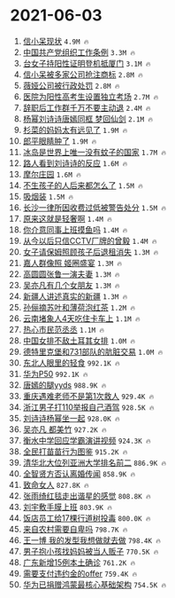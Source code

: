 # 2021-06-03

1. [信小呆现状](https://s.weibo.com/weibo?q=%23%E4%BF%A1%E5%B0%8F%E5%91%86%E7%8E%B0%E7%8A%B6%23&Refer=top) `4.9M 🔥`
1. [中国共产党组织工作条例](https://s.weibo.com/weibo?q=%E4%B8%AD%E5%9B%BD%E5%85%B1%E4%BA%A7%E5%85%9A%E7%BB%84%E7%BB%87%E5%B7%A5%E4%BD%9C%E6%9D%A1%E4%BE%8B&Refer=top) `3.3M 🔥`
1. [台女子持阳性证明登机抵厦门](https://s.weibo.com/weibo?q=%23%E5%8F%B0%E5%A5%B3%E5%AD%90%E6%8C%81%E9%98%B3%E6%80%A7%E8%AF%81%E6%98%8E%E7%99%BB%E6%9C%BA%E6%8A%B5%E5%8E%A6%E9%97%A8%23&Refer=top) `3.1M 🔥`
1. [信小呆被多家公司抢注商标](https://s.weibo.com/weibo?q=%23%E4%BF%A1%E5%B0%8F%E5%91%86%E8%A2%AB%E5%A4%9A%E5%AE%B6%E5%85%AC%E5%8F%B8%E6%8A%A2%E6%B3%A8%E5%95%86%E6%A0%87%23&Refer=top) `2.8M 🔥`
1. [薇娅公司被行政处罚](https://s.weibo.com/weibo?q=%23%E8%96%87%E5%A8%85%E5%85%AC%E5%8F%B8%E8%A2%AB%E8%A1%8C%E6%94%BF%E5%A4%84%E7%BD%9A%23&Refer=top) `2.8M 🔥`
1. [医院为阳性高考生设置独立考场](https://s.weibo.com/weibo?q=%23%E5%8C%BB%E9%99%A2%E4%B8%BA%E9%98%B3%E6%80%A7%E9%AB%98%E8%80%83%E7%94%9F%E8%AE%BE%E7%BD%AE%E7%8B%AC%E7%AB%8B%E8%80%83%E5%9C%BA%23&Refer=top) `2.7M 🔥`
1. [辞职后工作群千万不要主动退](https://s.weibo.com/weibo?q=%23%E8%BE%9E%E8%81%8C%E5%90%8E%E5%B7%A5%E4%BD%9C%E7%BE%A4%E5%8D%83%E4%B8%87%E4%B8%8D%E8%A6%81%E4%B8%BB%E5%8A%A8%E9%80%80%23&Refer=top) `2.4M 🔥`
1. [杨幂刘诗诗唐嫣同框 梦回仙剑](https://s.weibo.com/weibo?q=%E6%9D%A8%E5%B9%82%E5%88%98%E8%AF%97%E8%AF%97%E5%94%90%E5%AB%A3%E5%90%8C%E6%A1%86%20%E6%A2%A6%E5%9B%9E%E4%BB%99%E5%89%91&Refer=top) `2.1M 🔥`
1. [杉菜的妈妈太有远见了](https://s.weibo.com/weibo?q=%23%E6%9D%89%E8%8F%9C%E7%9A%84%E5%A6%88%E5%A6%88%E5%A4%AA%E6%9C%89%E8%BF%9C%E8%A7%81%E4%BA%86%23&Refer=top) `1.9M 🔥`
1. [郎平眼睛肿了](https://s.weibo.com/weibo?q=%23%E9%83%8E%E5%B9%B3%E7%9C%BC%E7%9D%9B%E8%82%BF%E4%BA%86%23&Refer=top) `1.9M 🔥`
1. [冰岛是世界上唯一没有蚊子的国家](https://s.weibo.com/weibo?q=%23%E5%86%B0%E5%B2%9B%E6%98%AF%E4%B8%96%E7%95%8C%E4%B8%8A%E5%94%AF%E4%B8%80%E6%B2%A1%E6%9C%89%E8%9A%8A%E5%AD%90%E7%9A%84%E5%9B%BD%E5%AE%B6%23&Refer=top) `1.7M 🔥`
1. [路人看到刘诗诗的反应](https://s.weibo.com/weibo?q=%23%E8%B7%AF%E4%BA%BA%E7%9C%8B%E5%88%B0%E5%88%98%E8%AF%97%E8%AF%97%E7%9A%84%E5%8F%8D%E5%BA%94%23&Refer=top) `1.6M 🔥`
1. [摩尔庄园](https://s.weibo.com/weibo?q=%E6%91%A9%E5%B0%94%E5%BA%84%E5%9B%AD&Refer=top) `1.6M 🔥`
1. [不生孩子的人后来都怎么了](https://s.weibo.com/weibo?q=%23%E4%B8%8D%E7%94%9F%E5%AD%A9%E5%AD%90%E7%9A%84%E4%BA%BA%E5%90%8E%E6%9D%A5%E9%83%BD%E6%80%8E%E4%B9%88%E4%BA%86%23&Refer=top) `1.5M 🔥`
1. [吸烟装](https://s.weibo.com/weibo?q=%E5%90%B8%E7%83%9F%E8%A3%85&Refer=top) `1.5M 🔥`
1. [长沙一律所因收费过低被警告处分](https://s.weibo.com/weibo?q=%23%E9%95%BF%E6%B2%99%E4%B8%80%E5%BE%8B%E6%89%80%E5%9B%A0%E6%94%B6%E8%B4%B9%E8%BF%87%E4%BD%8E%E8%A2%AB%E8%AD%A6%E5%91%8A%E5%A4%84%E5%88%86%23&Refer=top) `1.5M 🔥`
1. [原来这就是轻奢啊](https://s.weibo.com/weibo?q=%23%E5%8E%9F%E6%9D%A5%E8%BF%99%E5%B0%B1%E6%98%AF%E8%BD%BB%E5%A5%A2%E5%95%8A%23&Refer=top) `1.4M 🔥`
1. [你介意同事上班摸鱼吗](https://s.weibo.com/weibo?q=%23%E4%BD%A0%E4%BB%8B%E6%84%8F%E5%90%8C%E4%BA%8B%E4%B8%8A%E7%8F%AD%E6%91%B8%E9%B1%BC%E5%90%97%23&Refer=top) `1.4M 🔥`
1. [从今以后只信CCTV厂牌的曾毅](https://s.weibo.com/weibo?q=%E4%BB%8E%E4%BB%8A%E4%BB%A5%E5%90%8E%E5%8F%AA%E4%BF%A1CCTV%E5%8E%82%E7%89%8C%E7%9A%84%E6%9B%BE%E6%AF%85&Refer=top) `1.4M 🔥`
1. [女子请保姆照顾孩子后退租消失](https://s.weibo.com/weibo?q=%23%E5%A5%B3%E5%AD%90%E8%AF%B7%E4%BF%9D%E5%A7%86%E7%85%A7%E9%A1%BE%E5%AD%A9%E5%AD%90%E5%90%8E%E9%80%80%E7%A7%9F%E6%B6%88%E5%A4%B1%23&Refer=top) `1.3M 🔥`
1. [嘉人群像照 姬圈盛宴](https://s.weibo.com/weibo?q=%E5%98%89%E4%BA%BA%E7%BE%A4%E5%83%8F%E7%85%A7%20%E5%A7%AC%E5%9C%88%E7%9B%9B%E5%AE%B4&Refer=top) `1.3M 🔥`
1. [高圆圆张鲁一演夫妻](https://s.weibo.com/weibo?q=%23%E9%AB%98%E5%9C%86%E5%9C%86%E5%BC%A0%E9%B2%81%E4%B8%80%E6%BC%94%E5%A4%AB%E5%A6%BB%23&Refer=top) `1.3M 🔥`
1. [吴亦凡有几个女朋友](https://s.weibo.com/weibo?q=%E5%90%B4%E4%BA%A6%E5%87%A1%E6%9C%89%E5%87%A0%E4%B8%AA%E5%A5%B3%E6%9C%8B%E5%8F%8B&Refer=top) `1.3M 🔥`
1. [新疆人讲述真实的新疆](https://s.weibo.com/weibo?q=%23%E6%96%B0%E7%96%86%E4%BA%BA%E8%AE%B2%E8%BF%B0%E7%9C%9F%E5%AE%9E%E7%9A%84%E6%96%B0%E7%96%86%23&Refer=top) `1.3M 🔥`
1. [孙俪摘苏叶和薄荷泡红茶](https://s.weibo.com/weibo?q=%23%E5%AD%99%E4%BF%AA%E6%91%98%E8%8B%8F%E5%8F%B6%E5%92%8C%E8%96%84%E8%8D%B7%E6%B3%A1%E7%BA%A2%E8%8C%B6%23&Refer=top) `1.2M 🔥`
1. [云南堵象人4天吃住卡车上](https://s.weibo.com/weibo?q=%23%E4%BA%91%E5%8D%97%E5%A0%B5%E8%B1%A1%E4%BA%BA4%E5%A4%A9%E5%90%83%E4%BD%8F%E5%8D%A1%E8%BD%A6%E4%B8%8A%23&Refer=top) `1.1M 🔥`
1. [热心市民范丞丞](https://s.weibo.com/weibo?q=%23%E7%83%AD%E5%BF%83%E5%B8%82%E6%B0%91%E8%8C%83%E4%B8%9E%E4%B8%9E%23&Refer=top) `1.1M 🔥`
1. [中国女排不敌土耳其女排](https://s.weibo.com/weibo?q=%23%E4%B8%AD%E5%9B%BD%E5%A5%B3%E6%8E%92%E4%B8%8D%E6%95%8C%E5%9C%9F%E8%80%B3%E5%85%B6%E5%A5%B3%E6%8E%92%23&Refer=top) `1.0M 🔥`
1. [德特里克堡和731部队的肮脏交易](https://s.weibo.com/weibo?q=%23%E5%BE%B7%E7%89%B9%E9%87%8C%E5%85%8B%E5%A0%A1%E5%92%8C731%E9%83%A8%E9%98%9F%E7%9A%84%E8%82%AE%E8%84%8F%E4%BA%A4%E6%98%93%23&Refer=top) `1.0M 🔥`
1. [东北人眼里的轻食](https://s.weibo.com/weibo?q=%23%E4%B8%9C%E5%8C%97%E4%BA%BA%E7%9C%BC%E9%87%8C%E7%9A%84%E8%BD%BB%E9%A3%9F%23&Refer=top) `992.1K 🔥`
1. [华为P50](https://s.weibo.com/weibo?q=%E5%8D%8E%E4%B8%BAP50&Refer=top) `992.1K 🔥`
1. [唐嫣的腿yyds](https://s.weibo.com/weibo?q=%23%E5%94%90%E5%AB%A3%E7%9A%84%E8%85%BFyyds%23&Refer=top) `988.9K 🔥`
1. [重庆遇难老师不是第1次救人](https://s.weibo.com/weibo?q=%23%E9%87%8D%E5%BA%86%E9%81%87%E9%9A%BE%E8%80%81%E5%B8%88%E4%B8%8D%E6%98%AF%E7%AC%AC1%E6%AC%A1%E6%95%91%E4%BA%BA%23&Refer=top) `929.4K 🔥`
1. [浙江男子打110举报自己酒驾](https://s.weibo.com/weibo?q=%23%E6%B5%99%E6%B1%9F%E7%94%B7%E5%AD%90%E6%89%93110%E4%B8%BE%E6%8A%A5%E8%87%AA%E5%B7%B1%E9%85%92%E9%A9%BE%23&Refer=top) `928.5K 🔥`
1. [刘诗诗杨幂坐一起](https://s.weibo.com/weibo?q=%23%E5%88%98%E8%AF%97%E8%AF%97%E6%9D%A8%E5%B9%82%E5%9D%90%E4%B8%80%E8%B5%B7%23&Refer=top) `928.0K 🔥`
1. [吴亦凡 都美竹](https://s.weibo.com/weibo?q=%E5%90%B4%E4%BA%A6%E5%87%A1%20%E9%83%BD%E7%BE%8E%E7%AB%B9&Refer=top) `927.2K 🔥`
1. [衡水中学回应学霸演讲视频](https://s.weibo.com/weibo?q=%23%E8%A1%A1%E6%B0%B4%E4%B8%AD%E5%AD%A6%E5%9B%9E%E5%BA%94%E5%AD%A6%E9%9C%B8%E6%BC%94%E8%AE%B2%E8%A7%86%E9%A2%91%23&Refer=top) `924.3K 🔥`
1. [全民打苗苗行为图鉴](https://s.weibo.com/weibo?q=%23%E5%85%A8%E6%B0%91%E6%89%93%E8%8B%97%E8%8B%97%E8%A1%8C%E4%B8%BA%E5%9B%BE%E9%89%B4%23&Refer=top) `915.2K 🔥`
1. [清华北大位列亚洲大学排名前二](https://s.weibo.com/weibo?q=%23%E6%B8%85%E5%8D%8E%E5%8C%97%E5%A4%A7%E4%BD%8D%E5%88%97%E4%BA%9A%E6%B4%B2%E5%A4%A7%E5%AD%A6%E6%8E%92%E5%90%8D%E5%89%8D%E4%BA%8C%23&Refer=top) `886.9K 🔥`
1. [全智贤方否认离婚传闻](https://s.weibo.com/weibo?q=%23%E5%85%A8%E6%99%BA%E8%B4%A4%E6%96%B9%E5%90%A6%E8%AE%A4%E7%A6%BB%E5%A9%9A%E4%BC%A0%E9%97%BB%23&Refer=top) `858.9K 🔥`
1. [致命女人](https://s.weibo.com/weibo?q=%E8%87%B4%E5%91%BD%E5%A5%B3%E4%BA%BA&Refer=top) `827.8K 🔥`
1. [张雨绮红毯走出谐星的感觉](https://s.weibo.com/weibo?q=%23%E5%BC%A0%E9%9B%A8%E7%BB%AE%E7%BA%A2%E6%AF%AF%E8%B5%B0%E5%87%BA%E8%B0%90%E6%98%9F%E7%9A%84%E6%84%9F%E8%A7%89%23&Refer=top) `808.8K 🔥`
1. [刘宇敷手膜上班](https://s.weibo.com/weibo?q=%23%E5%88%98%E5%AE%87%E6%95%B7%E6%89%8B%E8%86%9C%E4%B8%8A%E7%8F%AD%23&Refer=top) `803.9K 🔥`
1. [饭店员工给17棵行道树投毒](https://s.weibo.com/weibo?q=%23%E9%A5%AD%E5%BA%97%E5%91%98%E5%B7%A5%E7%BB%9917%E6%A3%B5%E8%A1%8C%E9%81%93%E6%A0%91%E6%8A%95%E6%AF%92%23&Refer=top) `800.0K 🔥`
1. [来自农村需要自卑吗](https://s.weibo.com/weibo?q=%23%E6%9D%A5%E8%87%AA%E5%86%9C%E6%9D%91%E9%9C%80%E8%A6%81%E8%87%AA%E5%8D%91%E5%90%97%23&Refer=top) `798.7K 🔥`
1. [王一博 我的发型我想做就去做](https://s.weibo.com/weibo?q=%E7%8E%8B%E4%B8%80%E5%8D%9A%20%E6%88%91%E7%9A%84%E5%8F%91%E5%9E%8B%E6%88%91%E6%83%B3%E5%81%9A%E5%B0%B1%E5%8E%BB%E5%81%9A&Refer=top) `798.4K 🔥`
1. [男子抱小孩找妈妈被当人贩子](https://s.weibo.com/weibo?q=%23%E7%94%B7%E5%AD%90%E6%8A%B1%E5%B0%8F%E5%AD%A9%E6%89%BE%E5%A6%88%E5%A6%88%E8%A2%AB%E5%BD%93%E4%BA%BA%E8%B4%A9%E5%AD%90%23&Refer=top) `770.5K 🔥`
1. [广东新增15例本土确诊](https://s.weibo.com/weibo?q=%23%E5%B9%BF%E4%B8%9C%E6%96%B0%E5%A2%9E15%E4%BE%8B%E6%9C%AC%E5%9C%9F%E7%A1%AE%E8%AF%8A%23&Refer=top) `761.2K 🔥`
1. [需要支付违约金的offer](https://s.weibo.com/weibo?q=%23%E9%9C%80%E8%A6%81%E6%94%AF%E4%BB%98%E8%BF%9D%E7%BA%A6%E9%87%91%E7%9A%84offer%23&Refer=top) `759.4K 🔥`
1. [华为已捐赠鸿蒙最核心基础架构](https://s.weibo.com/weibo?q=%23%E5%8D%8E%E4%B8%BA%E5%B7%B2%E6%8D%90%E8%B5%A0%E9%B8%BF%E8%92%99%E6%9C%80%E6%A0%B8%E5%BF%83%E5%9F%BA%E7%A1%80%E6%9E%B6%E6%9E%84%23&Refer=top) `754.5K 🔥`
